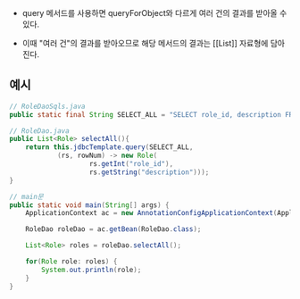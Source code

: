 - query 메서드를 사용하면 queryForObject와 다르게 여러 건의 결과를 받아올 수 있다. 

- 이때 "여러 건"의 결과를 받아오므로 해당 메서드의 결과는 [[List]] 자료형에 담아진다. 


## 예시

```java
// RoleDaoSqls.java
public static final String SELECT_ALL = "SELECT role_id, description FROM role order by role_id";

// RoleDao.java
public List<Role> selectAll(){
    return this.jdbcTemplate.query(SELECT_ALL, 
            (rs, rowNum) -> new Role(
                    rs.getInt("role_id"),
                    rs.getString("description")));
}

// main문
public static void main(String[] args) {
    ApplicationContext ac = new AnnotationConfigApplicationContext(ApplicationConfig.class);

    RoleDao roleDao = ac.getBean(RoleDao.class);

    List<Role> roles = roleDao.selectAll();

    for(Role role: roles) {
        System.out.println(role);
    }
}
```
